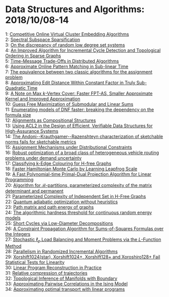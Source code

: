 # Data Structures and Algorithms: 2018/10/08-14  
1: [Competitive Online Virtual Cluster Embedding Algorithms](https://doi.org/10.48550/arXiv.1810.03162)  
2: [Spectral Subspace Sparsification](https://doi.org/10.48550/arXiv.1810.03224)  
3: [On the discrepancy of random low degree set systems](https://doi.org/10.48550/arXiv.1810.03374)  
4: [An Improved Algorithm for Incremental Cycle Detection and Topological  Ordering in Sparse Graphs](https://doi.org/10.48550/arXiv.1810.03491)  
5: [Time-Message Trade-Offs in Distributed Algorithms](https://doi.org/10.48550/arXiv.1810.03513)  
6: [Approximate Online Pattern Matching in Sub-linear Time](https://doi.org/10.48550/arXiv.1810.03551)  
7: [The equivalence between two classic algorithms for the assignment  problem](https://doi.org/10.48550/arXiv.1810.03562)  
8: [Approximating Edit Distance Within Constant Factor in Truly  Sub-Quadratic Time](https://doi.org/10.48550/arXiv.1810.03664)  
9: [A Note on Max $k$-Vertex Cover: Faster FPT-AS, Smaller Approximate  Kernel and Improved Approximation](https://doi.org/10.48550/arXiv.1810.03792)  
10: [Guess Free Maximization of Submodular and Linear Sums](https://doi.org/10.48550/arXiv.1810.03813)  
11: [Enumerating models of DNF faster: breaking the dependency on the formula  size](https://doi.org/10.48550/arXiv.1810.04006)  
12: [Alignments as Compositional Structures](https://doi.org/10.48550/arXiv.1810.07800)  
13: [Using ACL2 in the Design of Efficient, Verifiable Data Structures for  High-Assurance Systems](https://doi.org/10.48550/arXiv.1810.04312)  
14: [The Andoni--Krauthgamer--Razenshteyn characterization of sketchable  norms fails for sketchable metrics](https://doi.org/10.48550/arXiv.1810.04321)  
15: [Assignment Mechanisms under Distributional Constraints](https://doi.org/10.48550/arXiv.1810.04331)  
16: [Robust optimization of a broad class of heterogeneous vehicle routing  problems under demand uncertainty](https://doi.org/10.48550/arXiv.1810.04348)  
17: [Classifying k-Edge Colouring for H-free Graphs](https://doi.org/10.48550/arXiv.1810.04379)  
18: [Faster Hamiltonian Monte Carlo by Learning Leapfrog Scale](https://doi.org/10.48550/arXiv.1810.04449)  
19: [A Fast Polynomial-time Primal-Dual Projection Algorithm for Linear  Programming](https://doi.org/10.48550/arXiv.1810.04517)  
20: [Algorithm for $\mathcal{B}$-partitions, parameterized complexity of the  matrix determinant and permanent](https://doi.org/10.48550/arXiv.1810.04670)  
21: [Parameterized Complexity of Independent Set in H-Free Graphs](https://doi.org/10.48550/arXiv.1810.04620)  
22: [Quantum adiabatic optimization without heuristics](https://doi.org/10.48550/arXiv.1810.04686)  
23: [Path matrix and path energy of graphs](https://doi.org/10.48550/arXiv.1810.04870)  
24: [The algorithmic hardness threshold for continuous random energy models](https://doi.org/10.48550/arXiv.1810.05129)  
25: [Short Cycles via Low-Diameter Decompositions](https://doi.org/10.48550/arXiv.1810.05143)  
26: [A Constraint Propagation Algorithm for Sums-of-Squares Formulas over the  Integers](https://doi.org/10.48550/arXiv.1810.05163)  
27: [Stochastic $\ell_p$ Load Balancing and Moment Problems via the  $L$-Function Method](https://doi.org/10.48550/arXiv.1810.05245)  
28: [Parallelism in Randomized Incremental Algorithms](https://doi.org/10.48550/arXiv.1810.05303)  
29: [Xorshift1024(star), Xorshift1024+, Xorshift128+ and Xoroshiro128+ Fail  Statistical Tests for Linearity](https://doi.org/10.48550/arXiv.1810.05313)  
30: [Linear Program Reconstruction in Practice](https://doi.org/10.48550/arXiv.1810.05692)  
31: [Relative compression of trajectories](https://doi.org/10.48550/arXiv.1810.05753)  
32: [Topological Inference of Manifolds with Boundary](https://doi.org/10.48550/arXiv.1810.05759)  
33: [Approximating Pairwise Correlations in the Ising Model](https://doi.org/10.48550/arXiv.1810.05830)  
34: [Approximating optimal transport with linear programs](https://doi.org/10.48550/arXiv.1810.05957)  